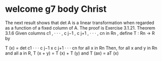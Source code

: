 # welcome g7 body Christ

The next result shows that det A is a linear transformation when regarded as a function of a fixed
column of A. The proof is Exercise 3.1.21.
Theorem 3.1.6
Given columns c1 , · · · , c j−1 , c j+1 , · · · , cn in Rn , define T : Rn → R by

T (x) = det c1 · · · c j−1 x c j+1 · · · cn for all x in Rn
Then, for all x and y in Rn and all a in R,
T (x + y) = T (x) + T (y)
and
T (ax) = aT (x)
